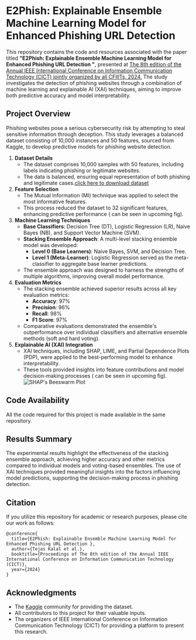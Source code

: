 # E2Phish: Explainable Ensemble Machine Learning Model for Enhanced Phishing URL Detection 
This repository contains the code and resources associated with the paper titled **"E2Phish: Explainable Ensemble Machine Learning Model for Enhanced Phishing URL Detection "**, presented at [The 8th edition of the Annual IEEE International Conference on Information Communication Technology (CICT) jointly organized by all CFIllTs, 2024.](https://cict2024.iiita.ac.in/2024/) The study investigates the detection of phishing websites through a combination of machine learning and explainable AI (XAI) techniques, aiming to improve both predictive accuracy and model interpretability.

## Project Overview
Phishing websites pose a serious cybersecurity risk by attempting to steal sensitive information through deception. This study leverages a balanced dataset consisting of 10,000 instances and 50 features, sourced from Kaggle, to develop predictive models for phishing website detection.

1. **Dataset Details**
   - The dataset comprises 10,000 samples with 50 features, including labels indicating phishing or legitimate websites.
   - The data is balanced, ensuring equal representation of both phishing and legitimate cases.[click here to download dataset](https://www.kaggle.com/code/fadilparves/pishing-detection-using-machine-learning/comments)
2. **Feature Selection**
   - The Mutual Information (MI) technique was applied to select the most informative features.
   - This process reduced the dataset to 32 significant features, enhancing predictive performance ( can be seen in upcoming fig).
3. **Machine Learning Techniques**
   - **Base Classifiers**: Decision Tree (DT), Logistic Regression (LR), Naive Bayes (NB), and Support Vector Machine (SVM).
   - **Stacking Ensemble Approach**: A multi-level stacking ensemble model was developed:
     - **Level 0 (Base Learners)**: Naive Bayes, SVM, and Decision Tree.
     - **Level 1 (Meta-Learner)**: Logistic Regression served as the meta-classifier to aggregate base learner predictions.
   - The ensemble approach was designed to harness the strengths of multiple algorithms, improving overall model performance.
4. **Evaluation Metrics**
   - The stacking ensemble achieved superior results across all key evaluation metrics:
     - **Accuracy**: 97%
     - **Precision**: 96%
     - **Recall**: 98%
     - **F1 Score**: 97%
   - Comparative evaluations demonstrated the ensemble's outperformance over individual classifiers and alternative ensemble methods (soft and hard voting).
5. **Explainable AI (XAI) Integration**
   - XAI techniques, including SHAP, LIME, and Partial Dependence Plots (PDP), were applied to the best-performing model to enhance interpretability.
   - These tools provided insights into feature contributions and model decision-making processes ( can be seen in upcoming fig).
![SHAP's Beeswarm Plot ](main/images/SHAP.png)

## Code Availability
All the code required for this project is made available in the same repository.

## Results Summary
The experimental results highlight the effectiveness of the stacking ensemble approach, achieving higher accuracy and other metrics compared to individual models and voting-based ensembles. The use of XAI techniques provided meaningful insights into the factors influencing model predictions, supporting the decision-making process in phishing detection.

## Citation
If you utilize this repository for academic or research purposes, please cite our work as follows:

```plaintext
@conference{
  title={E2Phish: Explainable Ensemble Machine Learning Model for Enhanced Phishing URL Detection },
  author={Tejas Kalal et al.},
  booktitle={Proceedings of The 8th edition of the Annual IEEE International Conference on Information Communication Technology (CICT)},
  year={2024}
}
```

## Acknowledgments
- The [Kaggle](https://www.kaggle.com) community for providing the dataset.
- All contributors to this project for their valuable inputs.
- The organizers of IEEE International Conference on Information Communication Technology (CICT) for providing a platform to present this research.
